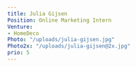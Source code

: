 ```yaml
---
title: Julia Gijsen
Position: Online Marketing Intern
Venture:
- HomeDeco
Photo: "/uploads/julia-gijsen.jpg"
Photo2x: "/uploads/julia-gijsen@2x.jpg"
prio: 5
---
```



